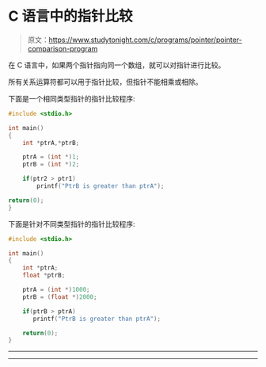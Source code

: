 # C 语言中的指针比较

> 原文：<https://www.studytonight.com/c/programs/pointer/pointer-comparison-program>

在 C 语言中，如果两个指针指向同一个数组，就可以对指针进行比较。

所有关系运算符都可以用于指针比较，但指针不能相乘或相除。

下面是一个相同类型指针的指针比较程序:

```cpp
#include <stdio.h>

int main()
{
    int *ptrA,*ptrB;

    ptrA = (int *)1;
    ptrB = (int *)2;

    if(ptr2 > ptr1)
        printf("PtrB is greater than ptrA");

return(0);
}
```

下面是针对不同类型指针的指针比较程序:

```cpp
#include <stdio.h>

int main()
{
    int *ptrA;
    float *ptrB;

    ptrA = (int *)1000;
    ptrB = (float *)2000;

    if(ptrB > ptrA)
       printf("PtrB is greater than ptrA");

    return(0);
}
```

* * *

* * *